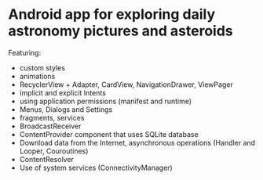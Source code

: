 # Android app for exploring daily astronomy pictures and asteroids

Featuring:
- custom styles
- animations
- RecyclerView + Adapter, CardView, NavigationDrawer, ViewPager
- implicit and explicit Intents
- using application permissions (manifest and runtime)
- Menus, Dialogs and Settings
- fragments, services
- BroadcastReceiver
- ContentProvider component that uses SQLite database
- Download data from the Internet, asynchronous operations (Handler and Looper, Couroutines)
- ContentResolver
- Use of system services (ConnectivityManager)